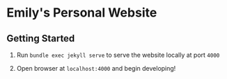 # Emily's Personal Website

## Getting Started

1. Run `bundle exec jekyll serve` to serve the website locally at port `4000`

2. Open browser at `localhost:4000` and begin developing!

